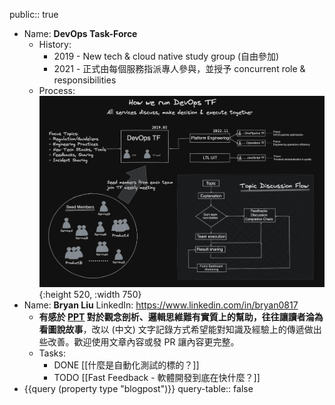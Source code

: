 public:: true

- Name: **DevOps Task-Force**
	- History:
	  * 2019 - New tech & cloud native study group (自由參加)
	  * 2021 - 正式由每個服務指派專人參與，並授予 concurrent role & responsibilities
	- Process:
	  ![image.png](../assets/image_1694604519945_0.png){:height 520, :width 750}
- Name: **Bryan Liu**
  LinkedIn: https://www.linkedin.com/in/bryan0817
	- **有感於 [PPT](https://mp.weixin.qq.com/s/8pgjVMWhlOh1Mey5udQOAQ) 對於觀念剖析、邏輯思維難有實質上的幫助，往往讓讀者淪為看圖說故事**，改以 (中文) 文字記錄方式希望能對知識及經驗上的傳遞做出些改善。歡迎使用文章內容或發 PR 讓內容更完整。
	- Tasks:
		- DONE  [[什麼是自動化測試的標的？]]
		- TODO [[Fast Feedback - 軟體開發到底在快什麼？]]
- {{query (property type "blogpost")}}
  query-table:: false